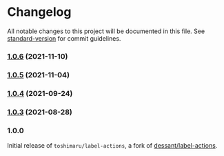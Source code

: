 # Changelog

All notable changes to this project will be documented in this file. See [standard-version](https://github.com/conventional-changelog/standard-version) for commit guidelines.

### [1.0.6](https://github.com/toshimaru/label-actions/compare/v1.0.5...v1.0.6) (2021-11-10)

### [1.0.5](https://github.com/toshimaru/label-actions/compare/v1.0.4...v1.0.5) (2021-11-04)

### [1.0.4](https://github.com/toshimaru/label-actions/compare/v1.0.3...v1.0.4) (2021-09-24)

### [1.0.3](https://github.com/toshimaru/label-actions/compare/v1.0.2...v1.0.3) (2021-08-28)

### 1.0.0

Initial release of `toshimaru/label-actions`, a fork of [dessant/label-actions](https://github.com/dessant/label-actions).
